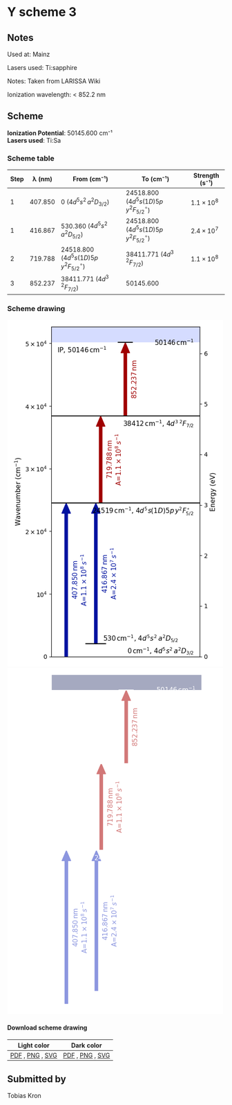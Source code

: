 # Y scheme 3

## Notes

Used at: Mainz

Lasers used: Ti:sapphire

Notes: Taken from LARISSA Wiki

Ionization wavelength: < 852.2 nm



## Scheme

**Ionization Potential**: 50145.600 cm⁻¹  
**Lasers used**: Ti:Sa

### Scheme table

| Step | λ (nm)  |                  From (cm⁻¹)                  |                   To (cm⁻¹)                   |   Strength (s⁻¹)    |
| ---- | ------- | --------------------------------------------- | --------------------------------------------- | ------------------- |
| 1    | 407.850 | 0 ($4d^5s^2\,a^2D_{3/2}$)                     | 24518.800 ($4d^5s(1D)5p\,y^2F^{\circ}_{5/2}$) | $1.1 \times 10^{8}$ |
| 1    | 416.867 | 530.360 ($4d^5s^2\,a^2D_{5/2}$)               | 24518.800 ($4d^5s(1D)5p\,y^2F^{\circ}_{5/2}$) | $2.4 \times 10^{7}$ |
| 2    | 719.788 | 24518.800 ($4d^5s(1D)5p\,y^2F^{\circ}_{5/2}$) | 38411.771 ($4d^3\,^2F_{7/2}$)                 | $1.1 \times 10^{8}$ |
| 3    | 852.237 | 38411.771 ($4d^3\,^2F_{7/2}$)                 | 50145.600                                     |                     |


### Scheme drawing

![y scheme, light mode](y-003/y-003-light.png#only-light)
![y scheme, dark mode](y-003/y-003-dark-web.png#only-dark)

#### Download scheme drawing

|                                         Light color                                         |                                        Dark color                                        |
| ------------------------------------------------------------------------------------------- | ---------------------------------------------------------------------------------------- |
| [PDF](y-003/y-003-light.pdf) , [PNG](y-003/y-003-light.png) , [SVG](y-003/y-003-light.svg)  | [PDF](y-003/y-003-dark.pdf) , [PNG](y-003/y-003-dark.png) , [SVG](y-003/y-003-dark.svg)  |


## Submitted by

Tobias Kron

